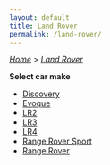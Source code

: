 ```yaml
---
layout: default
title: Land Rover
permalink: /land-rover/
---
```

[*Home*](/) > [*Land Rover*](/land-rover/)

**Select car make**

- [Discovery](/land-rover/discovery/)
- [Evoque](/land-rover/evoque/)
- [LR2](/land-rover/lr2/)
- [LR3](/land-rover/lr3/)
- [LR4](/land-rover/lr4/)
- [Range Rover Sport](/land-rover/range-rover-sport/)
- [Range Rover](/land-rover/range-rover/)